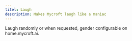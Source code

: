 ```yaml
---
titel: Laugh
description: Makes Mycroft laugh like a maniac
---
```

Laugh randomly or when requested, gender configurable on home.mycroft.ai.

